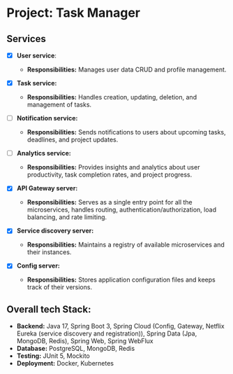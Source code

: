 # Project: Task Manager

## Services
- [x] **User service**:
  - **Responsibilities:** Manages user data CRUD and profile management.

- [x] **Task service:**
  - **Responsibilities:** Handles creation, updating, deletion, and management of tasks.

- [ ] **Notification service:**
  - **Responsibilities:** Sends notifications to users about upcoming tasks, deadlines, and project updates.

- [ ] **Analytics service:**
  - **Responsibilities:** Provides insights and analytics about user productivity, task completion rates, and project progress.

- [x] **API Gateway server:**
  - **Responsibilities:** Serves as a single entry point for all the microservices, handles routing, 
                          authentication/authorization, load balancing, and rate limiting.

- [x] **Service discovery server:**
  - **Responsibilities:** Maintains a registry of available microservices and their instances.

- [x] **Config server:**
  - **Responsibilities:** Stores application configuration files and keeps track of their versions.

## Overall tech Stack:
- **Backend:** Java 17, 
               Spring Boot 3, 
               Spring Cloud (Config, Gateway, Netflix Eureka (service discovery and registration)), 
               Spring Data (Jpa, MongoDB, Redis), 
               Spring Web, 
               Spring WebFlux
- **Database:** PostgreSQL, MongoDB, Redis 
- **Testing:** JUnit 5, Mockito
- **Deployment:** Docker, Kubernetes
